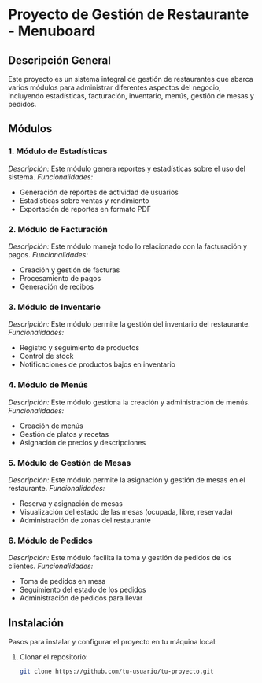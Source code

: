 # Proyecto de Gestión de Restaurante - Menuboard

## Descripción General

Este proyecto es un sistema integral de gestión de restaurantes que abarca varios módulos para administrar diferentes aspectos del negocio, incluyendo estadísticas, facturación, inventario, menús, gestión de mesas y pedidos.

## Módulos

### 1. Módulo de Estadísticas

_Descripción:_ Este módulo genera reportes y estadísticas sobre el uso del sistema.
_Funcionalidades:_

- Generación de reportes de actividad de usuarios
- Estadísticas sobre ventas y rendimiento
- Exportación de reportes en formato PDF

### 2. Módulo de Facturación

_Descripción:_ Este módulo maneja todo lo relacionado con la facturación y pagos.
_Funcionalidades:_

- Creación y gestión de facturas
- Procesamiento de pagos
- Generación de recibos

### 3. Módulo de Inventario

_Descripción:_ Este módulo permite la gestión del inventario del restaurante.
_Funcionalidades:_

- Registro y seguimiento de productos
- Control de stock
- Notificaciones de productos bajos en inventario

### 4. Módulo de Menús

_Descripción:_ Este módulo gestiona la creación y administración de menús.
_Funcionalidades:_

- Creación de menús
- Gestión de platos y recetas
- Asignación de precios y descripciones

### 5. Módulo de Gestión de Mesas

_Descripción:_ Este módulo permite la asignación y gestión de mesas en el restaurante.
_Funcionalidades:_

- Reserva y asignación de mesas
- Visualización del estado de las mesas (ocupada, libre, reservada)
- Administración de zonas del restaurante

### 6. Módulo de Pedidos

_Descripción:_ Este módulo facilita la toma y gestión de pedidos de los clientes.
_Funcionalidades:_

- Toma de pedidos en mesa
- Seguimiento del estado de los pedidos
- Administración de pedidos para llevar

## Instalación

Pasos para instalar y configurar el proyecto en tu máquina local:

1. Clonar el repositorio:
   ```sh
   git clone https://github.com/tu-usuario/tu-proyecto.git
   ```

